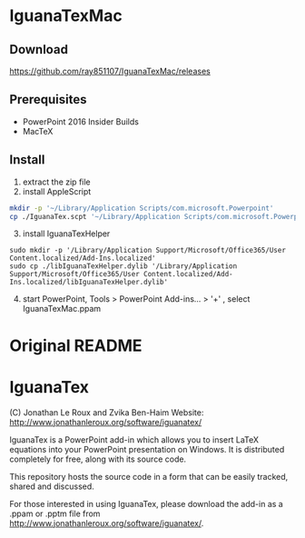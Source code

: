 # IguanaTexMac

## Download
https://github.com/ray851107/IguanaTexMac/releases

## Prerequisites
* PowerPoint 2016 Insider Builds
* MacTeX

## Install

1. extract the zip file
2. install AppleScript
```bash
mkdir -p '~/Library/Application Scripts/com.microsoft.Powerpoint'
cp ./IguanaTex.scpt '~/Library/Application Scripts/com.microsoft.Powerpoint/IguanaTex.scpt'
```
3. install IguanaTexHelper
```
sudo mkdir -p '/Library/Application Support/Microsoft/Office365/User Content.localized/Add-Ins.localized'
sudo cp ./libIguanaTexHelper.dylib '/Library/Application Support/Microsoft/Office365/User Content.localized/Add-Ins.localized/libIguanaTexHelper.dylib'
```
4. start PowerPoint, Tools > PowerPoint Add-ins... > '+' , select IguanaTexMac.ppam


Original README
===============

# IguanaTex

(C) Jonathan Le Roux and Zvika Ben-Haim
Website: http://www.jonathanleroux.org/software/iguanatex/

IguanaTex is a PowerPoint add-in which allows you to insert LaTeX equations into your PowerPoint presentation on Windows. It is distributed completely for free, along with its source code.

This repository hosts the source code in a form that can be easily tracked, shared and discussed.

For those interested in using IguanaTex, please download the add-in as a .ppam or .pptm file from http://www.jonathanleroux.org/software/iguanatex/.
